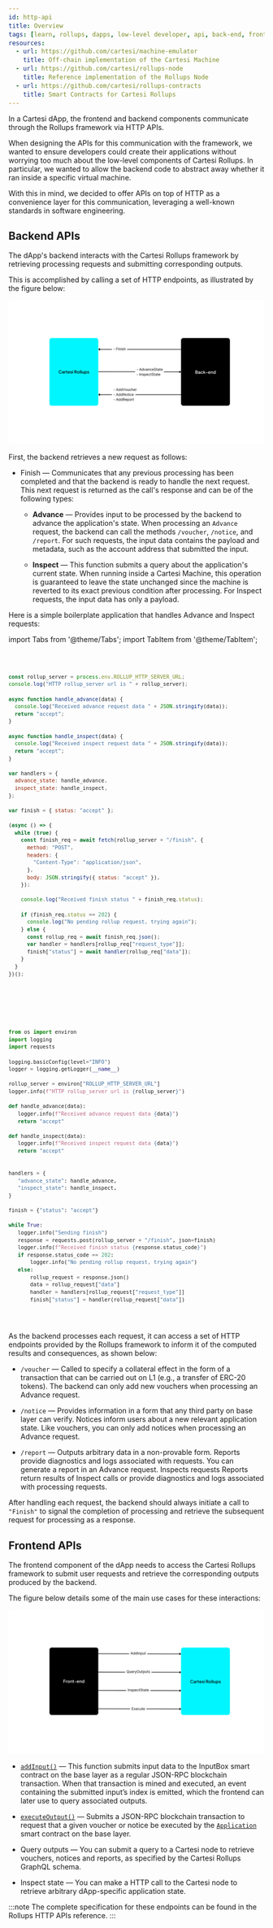 ```yaml
---
id: http-api
title: Overview
tags: [learn, rollups, dapps, low-level developer, api, back-end, front-end]
resources:
  - url: https://github.com/cartesi/machine-emulator
    title: Off-chain implementation of the Cartesi Machine
  - url: https://github.com/cartesi/rollups-node
    title: Reference implementation of the Rollups Node
  - url: https://github.com/cartesi/rollups-contracts
    title: Smart Contracts for Cartesi Rollups
---
```


In a Cartesi dApp, the frontend and backend components communicate through the Rollups framework via HTTP APIs.

When designing the APIs for this communication with the framework, we wanted to ensure developers could create their applications without worrying too much about the low-level components of Cartesi Rollups. In particular, we wanted to allow the backend code to abstract away whether it ran inside a specific virtual machine.

With this in mind, we decided to offer APIs on top of HTTP as a convenience layer for this communication, leveraging a well-known standards in software engineering.

## Backend APIs

The dApp's backend interacts with the Cartesi Rollups framework by retrieving processing requests and submitting corresponding outputs.

This is accomplished by calling a set of HTTP endpoints, as illustrated by the figure below:

![img](../back-end-api.png)

First, the backend retrieves a new request as follows:

- Finish — Communicates that any previous processing has been completed and that the backend is ready to handle the next request. This next request is returned as the call's response and can be of the following types:

  - **Advance** — Provides input to be processed by the backend to advance the application's state. When processing an `Advance` request, the backend can call the methods `/voucher`, `/notice`, and `/report`. For such requests, the input data contains the payload and metadata, such as the account address that submitted the input.

  - **Inspect** — This function submits a query about the application's current state. When running inside a Cartesi Machine, this operation is guaranteed to leave the state unchanged since the machine is reverted to its exact previous condition after processing. For Inspect requests, the input data has only a payload.

Here is a simple boilerplate application that handles Advance and Inspect requests:

import Tabs from '@theme/Tabs';
import TabItem from '@theme/TabItem';

<Tabs>
  <TabItem value="JavaScript" label="JavaScript" default>
<pre><code>

```javascript
const rollup_server = process.env.ROLLUP_HTTP_SERVER_URL;
console.log("HTTP rollup_server url is " + rollup_server);

async function handle_advance(data) {
  console.log("Received advance request data " + JSON.stringify(data));
  return "accept";
}

async function handle_inspect(data) {
  console.log("Received inspect request data " + JSON.stringify(data));
  return "accept";
}

var handlers = {
  advance_state: handle_advance,
  inspect_state: handle_inspect,
};

var finish = { status: "accept" };

(async () => {
  while (true) {
    const finish_req = await fetch(rollup_server + "/finish", {
      method: "POST",
      headers: {
        "Content-Type": "application/json",
      },
      body: JSON.stringify({ status: "accept" }),
    });

    console.log("Received finish status " + finish_req.status);

    if (finish_req.status == 202) {
      console.log("No pending rollup request, trying again");
    } else {
      const rollup_req = await finish_req.json();
      var handler = handlers[rollup_req["request_type"]];
      finish["status"] = await handler(rollup_req["data"]);
    }
  }
})();
```

</code></pre>
</TabItem>

<TabItem value="Python" label="Python" default>
<pre><code>

```python
from os import environ
import logging
import requests

logging.basicConfig(level="INFO")
logger = logging.getLogger(__name__)

rollup_server = environ["ROLLUP_HTTP_SERVER_URL"]
logger.info(f"HTTP rollup_server url is {rollup_server}")

def handle_advance(data):
   logger.info(f"Received advance request data {data}")
   return "accept"

def handle_inspect(data):
   logger.info(f"Received inspect request data {data}")
   return "accept"


handlers = {
   "advance_state": handle_advance,
   "inspect_state": handle_inspect,
}

finish = {"status": "accept"}

while True:
   logger.info("Sending finish")
   response = requests.post(rollup_server + "/finish", json=finish)
   logger.info(f"Received finish status {response.status_code}")
   if response.status_code == 202:
       logger.info("No pending rollup request, trying again")
   else:
       rollup_request = response.json()
       data = rollup_request["data"]
       handler = handlers[rollup_request["request_type"]]
       finish["status"] = handler(rollup_request["data"])

```

</code></pre>
</TabItem>

</Tabs>

As the backend processes each request, it can access a set of HTTP endpoints provided by the Rollups framework to inform it of the computed results and consequences, as shown below:

- `/voucher` — Called to specify a collateral effect in the form of a transaction that can be carried out on L1 (e.g., a transfer of ERC-20 tokens). The backend can only add new vouchers when processing an Advance request.

- `/notice` — Provides information in a form that any third party on base layer can verify. Notices inform users about a new relevant application state. Like vouchers, you can only add notices when processing an Advance request.

- `/report` — Outputs arbitrary data in a non-provable form. Reports provide diagnostics and logs associated with requests. You can generate a report in an Advance request. Inspects requests Reports return results of Inspect calls or provide diagnostics and logs associated with processing requests.

After handling each request, the backend should always initiate a call to `"Finish"` to signal the completion of processing and retrieve the subsequent request for processing as a response.

## Frontend APIs

The frontend component of the dApp needs to access the Cartesi Rollups framework to submit user requests and retrieve the corresponding outputs produced by the backend.

The figure below details some of the main use cases for these interactions:

![img](../front-end-api.png)

- [`addInput()`](../api/json-rpc/input-box.md/#addinput) — This function submits input data to the InputBox smart contract on the base layer as a regular JSON-RPC blockchain transaction. When that transaction is mined and executed, an event containing the submitted input’s index is emitted, which the frontend can later use to query associated outputs.

- [`executeOutput()`](../api/json-rpc/application.md/#executeoutput) — Submits a JSON-RPC blockchain transaction to request that a given voucher or notice be executed by the [`Application`](../api/json-rpc/application.md) smart contract on the base layer.

- Query outputs — You can submit a query to a Cartesi node to retrieve vouchers, notices and reports, as specified by the Cartesi Rollups GraphQL schema.

- Inspect state — You can make a HTTP call to the Cartesi node to retrieve arbitrary dApp-specific application state.

:::note
The complete specification for these endpoints can be found in the Rollups HTTP APIs reference.
:::
